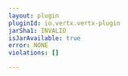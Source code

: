 ```yaml
---
layout: plugin
pluginId: io.vertx.vertx-plugin
jarSha1: INVALID
isJarAvailable: true
error: NONE
violations: []

---
```

